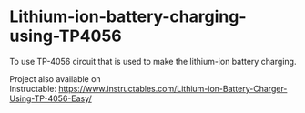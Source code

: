 # Lithium-ion-battery-charging-using-TP4056
To use TP-4056 circuit that is used to make the lithium-ion battery charging.

Project also available on  
Instructable: https://www.instructables.com/Lithium-ion-Battery-Charger-Using-TP-4056-Easy/
